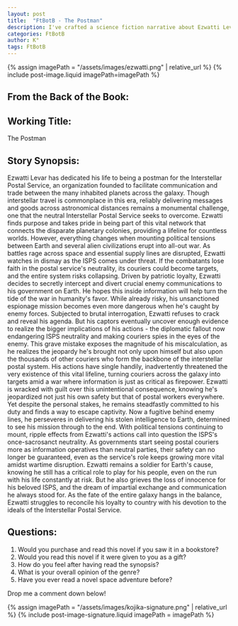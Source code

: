 ```yaml
---
layout: post
title:  "FtBotB - The Postman"
description: I've crafted a science fiction narrative about Ezwatti Levar, a postal worker whose loyalty to Earth compromises the neutrality of the Interstellar Postal Service during an interstellar war. Through Ezwatti's story, I explore themes of duty versus ethics, examining how one person's choices can have far-reaching consequences. His decision to spy for Earth while maintaining his postal duties raises questions about neutrality in wartime and the true cost of patriotism, ultimately threatening the vital communication network that connects humanity's colonies across the galaxy.
categories: FtBotB
author: K°
tags: FtBotB
---
```

<div>
{% assign imagePath = "/assets/images/ezwatti.png" | relative_url %}
{% include post-image.liquid imagePath=imagePath %}
</div>

## From the Back of the Book:
## Working Title:
The Postman  
## Story Synopsis:
Ezwatti Levar has dedicated his life to being a postman for the Interstellar Postal Service, an organization founded to facilitate communication and trade between the many inhabited planets across the galaxy. Though interstellar travel is commonplace in this era, reliably delivering messages and goods across astronomical distances remains a monumental challenge, one that the neutral Interstellar Postal Service seeks to overcome. Ezwatti finds purpose and takes pride in being part of this vital network that connects the disparate planetary colonies, providing a lifeline for countless worlds. However, everything changes when mounting political tensions between Earth and several alien civilizations erupt into all-out war. As battles rage across space and essential supply lines are disrupted, Ezwatti watches in dismay as the ISPS comes under threat. If the combatants lose faith in the postal service's neutrality, its couriers could become targets, and the entire system risks collapsing. Driven by patriotic loyalty, Ezwatti decides to secretly intercept and divert crucial enemy communications to his government on Earth. He hopes this inside information will help turn the tide of the war in humanity's favor. While already risky, his unsanctioned espionage mission becomes even more dangerous when he's caught by enemy forces. Subjected to brutal interrogation, Ezwatti refuses to crack and reveal his agenda. But his captors eventually uncover enough evidence to realize the bigger implications of his actions - the diplomatic fallout now endangering ISPS neutrality and making couriers spies in the eyes of the enemy. This grave mistake exposes the magnitude of his miscalculation, as he realizes the jeopardy he's brought not only upon himself but also upon the thousands of other couriers who form the backbone of the interstellar postal system. His actions have single handily, inadvertently threatened the very existence of this vital lifeline, turning couriers across the galaxy into targets amid a war where information is just as critical as firepower. Ezwatti is wracked with guilt over this unintentional consequence, knowing he's jeopardized not just his own safety but that of postal workers everywhere. Yet despite the personal stakes, he remains steadfastly committed to his duty and finds a way to escape captivity. Now a fugitive behind enemy lines, he perseveres in delivering his stolen intelligence to Earth, determined to see his mission through to the end. With political tensions continuing to mount, ripple effects from Ezwatti's actions call into question the ISPS's once-sacrosanct neutrality. As governments start seeing postal couriers more as information operatives than neutral parties, their safety can no longer be guaranteed, even as the service's role keeps growing more vital amidst wartime disruption. Ezwatti remains a soldier for Earth's cause, knowing he still has a critical role to play for his people, even on the run with his life constantly at risk. But he also grieves the loss of innocence for his beloved ISPS, and the dream of impartial exchange and communication he always stood for. As the fate of the entire galaxy hangs in the balance, Ezwatti struggles to reconcile his loyalty to country with his devotion to the ideals of the Interstellar Postal Service.

## Questions:
1. Would you purchase and read this novel if you saw it in a bookstore?
2. Would you read this novel if it were given to you as a gift?
3. How do you feel after having read the synopsis?
4. What is your overall opinion of the genre?
5. Have you ever read a novel space adventure before?

Drop me a comment down below!

<!-- signature -->
{% assign imagePath = "/assets/images/kojika-signature.png" | relative_url %}
{% include post-image-signature.liquid imagePath = imagePath %}